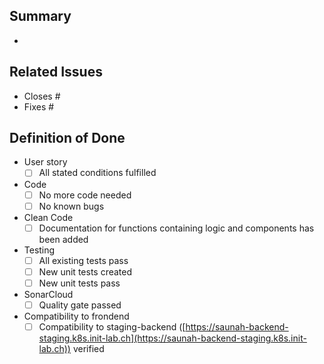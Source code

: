 ## Summary

-

## Related Issues

- Closes #
- Fixes #

## Definition of Done

- User story
  - [ ] All stated conditions fulfilled
- Code
  - [ ] No more code needed
  - [ ] No known bugs
- Clean Code
  - [ ] Documentation for functions containing logic and components has been added
- Testing
  - [ ] All existing tests pass
  - [ ] New unit tests created
  - [ ] New unit tests pass
- SonarCloud
  - [ ] Quality gate passed
- Compatibility to frondend
  - [ ] Compatibility to staging-backend ([https://saunah-backend-staging.k8s.init-lab.ch](https://saunah-backend-staging.k8s.init-lab.ch)) verified
